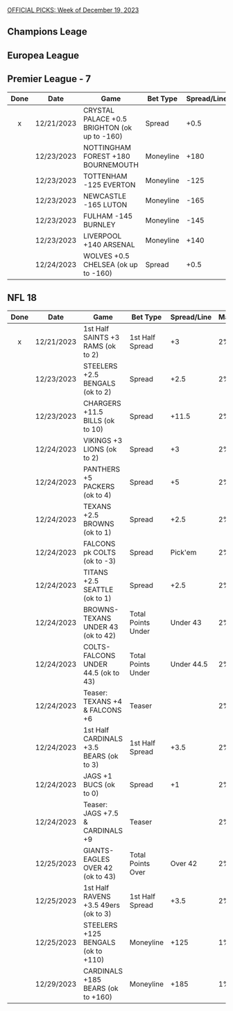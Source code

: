 [OFFICIAL PICKS: Week of December 19, 2023](https://sportspicks.locals.com/post/5019851/official-picks-week-of-december-19-2023)

## Champions Leage

## Europea League

## Premier League - 7

| Done  | Date       | Game                                         | Bet Type  | Spread/Line | Max | Notes         |
| :---: | ---------- | -------------------------------------------- | --------- | ----------- | --- | ------------- |
|   x   | 12/21/2023 | CRYSTAL PALACE +0.5 BRIGHTON (ok up to -160) | Spread    | +0.5        | 2%  | ok up to -160 |
|       | 12/23/2023 | NOTTINGHAM FOREST +180 BOURNEMOUTH           | Moneyline | +180        | 2%  |               |
|       | 12/23/2023 | TOTTENHAM -125 EVERTON                       | Moneyline | -125        | 2%  |               |
|       | 12/23/2023 | NEWCASTLE -165 LUTON                         | Moneyline | -165        | 2%  |               |
|       | 12/23/2023 | FULHAM -145 BURNLEY                          | Moneyline | -145        | 2%  |               |
|       | 12/23/2023 | LIVERPOOL +140 ARSENAL                       | Moneyline | +140        | 2%  |               |
|       | 12/24/2023 | WOLVES +0.5 CHELSEA (ok up to -160)          | Spread    | +0.5        | 2%  | ok up to -160 |


## NFL 18

| Done  | Date       | Game                                    | Bet Type           | Spread/Line | Max | Notes      |
| :---: | ---------- | --------------------------------------- | ------------------ | ----------- | --- | ---------- |
|   x   | 12/21/2023 | 1st Half SAINTS +3 RAMS (ok to 2)       | 1st Half Spread    | +3          | 2%  | ok to 2    |
|       | 12/23/2023 | STEELERS +2.5 BENGALS (ok to 2)         | Spread             | +2.5        | 2%  | ok to 2    |
|       | 12/23/2023 | CHARGERS +11.5 BILLS (ok to 10)         | Spread             | +11.5       | 2%  | ok to 10   |
|       | 12/24/2023 | VIKINGS +3 LIONS (ok to 2)              | Spread             | +3          | 2%  | ok to 2    |
|       | 12/24/2023 | PANTHERS +5 PACKERS (ok to 4)           | Spread             | +5          | 2%  | ok to 4    |
|       | 12/24/2023 | TEXANS +2.5 BROWNS (ok to 1)            | Spread             | +2.5        | 2%  | ok to 1    |
|       | 12/24/2023 | FALCONS pk COLTS (ok to -3)             | Spread             | Pick'em     | 2%  | ok to -3   |
|       | 12/24/2023 | TITANS +2.5 SEATTLE (ok to 1)           | Spread             | +2.5        | 2%  | ok to 1    |
|       | 12/24/2023 | BROWNS-TEXANS UNDER 43 (ok to 42)       | Total Points Under | Under 43    | 2%  | ok to 42   |
|       | 12/24/2023 | COLTS-FALCONS UNDER 44.5 (ok to 43)     | Total Points Under | Under 44.5  | 2%  | ok to 43   |
|       | 12/24/2023 | Teaser: TEXANS +4 & FALCONS +6          | Teaser             |             | 2%  |            |
|       | 12/24/2023 | 1st Half CARDINALS +3.5 BEARS (ok to 3) | 1st Half Spread    | +3.5        | 2%  | ok to 3    |
|       | 12/24/2023 | JAGS +1 BUCS (ok to 0)                  | Spread             | +1          | 2%  | ok to 0    |
|       | 12/24/2023 | Teaser: JAGS +7.5 & CARDINALS +9        | Teaser             |             | 2%  |            |
|       | 12/25/2023 | GIANTS-EAGLES OVER 42 (ok to 43)        | Total Points Over  | Over 42     | 2%  | ok to 43   |
|       | 12/25/2023 | 1st Half RAVENS +3.5 49ers (ok to 3)    | 1st Half Spread    | +3.5        | 2%  | ok to 3    |
|       | 12/25/2023 | STEELERS +125 BENGALS (ok to +110)      | Moneyline          | +125        | 1%  | ok to +110 |
|       | 12/29/2023 | CARDINALS +185 BEARS (ok to +160)       | Moneyline          | +185        | 1%  | ok to +160 |
